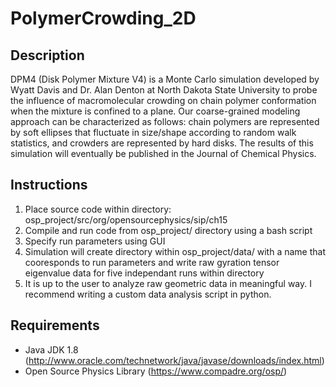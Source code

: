 # PolymerCrowding_2D

## Description
DPM4 (Disk Polymer Mixture V4) is a Monte Carlo simulation developed by Wyatt Davis and Dr. Alan Denton at North Dakota State University to probe the influence of macromolecular crowding on chain polymer conformation when the mixture is confined to a plane. Our coarse-grained modeling approach can be characterized as follows: chain polymers are represented by soft ellipses that fluctuate in size/shape according to random walk statistics, and crowders are represented by hard disks. The results of this simulation will eventually be published in the Journal of Chemical Physics.

## Instructions
1. Place source code within directory: osp_project/src/org/opensourcephysics/sip/ch15 
2. Compile and run code from osp_project/ directory using a bash script 
3. Specify run parameters using GUI  
4. Simulation will create directory within osp_project/data/ with a name that cooresponds to run parameters and write raw gyration tensor eigenvalue data for five independant runs within directory
5. It is up to the user to analyze raw geometric data in meaningful way. I recommend writing a custom data analysis script in python. 

## Requirements
- Java JDK 1.8 (http://www.oracle.com/technetwork/java/javase/downloads/index.html)
- Open Source Physics Library (https://www.compadre.org/osp/)

